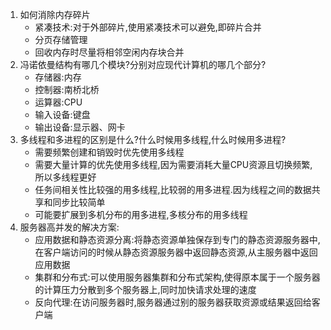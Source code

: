 1. 如何消除内存碎片
   * 紧凑技术:对于外部碎片,使用紧凑技术可以避免,即碎片合并
   * 分页存储管理
   * 回收内存时尽量将相邻空闲内存块合并
2. 冯诺依曼结构有哪几个模块?分别对应现代计算机的哪几个部分?
   * 存储器:内存
   * 控制器:南桥北桥
   * 运算器:CPU
   * 输入设备:键盘
   * 输出设备:显示器、网卡
3. 多线程和多进程的区别是什么?什么时候用多线程,什么时候用多进程?
   * 需要频繁创建和销毁时优先使用多线程
   * 需要大量计算的优先使用多线程,因为需要消耗大量CPU资源且切换频繁,所以多线程更好
   * 任务间相关性比较强的用多线程,比较弱的用多进程.因为线程之间的数据共享和同步比较简单
   * 可能要扩展到多机分布的用多进程,多核分布的用多线程
4. 服务器高并发的解决方案:
   * 应用数据和静态资源分离:将静态资源单独保存到专门的静态资源服务器中,在客户端访问的时候从静态资源服务器中返回静态资源,从主服务器中返回应用数据
   * 集群和分布式:可以使用服务器集群和分布式架构,使得原本属于一个服务器的计算压力分散到多个服务器上,同时加快请求处理的速度
   * 反向代理:在访问服务器时,服务器通过别的服务器获取资源或结果返回给客户端